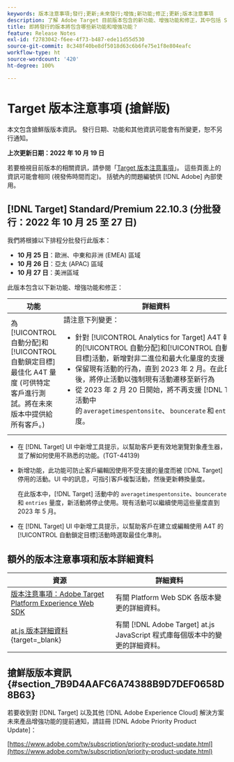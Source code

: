 ```yaml
---
keywords: 版本注意事項;發行;更新;未來發行;增強;新功能;修正;更新;版本注意事項
description: 了解 Adobe Target 目前版本包含的新功能、增強功能和修正，其中包括 SDK、API 和 JavaScript 程式庫。
title: 即將發行的版本將包含哪些新功能和增強功能？
feature: Release Notes
exl-id: f2783042-f6ee-4f73-b487-ede11d55d530
source-git-commit: 8c348f40be8df5018d63c6b6fe75e1f8e804eafc
workflow-type: ht
source-wordcount: '420'
ht-degree: 100%

---
```


# Target 版本注意事項 (搶鮮版)

本文包含搶鮮版版本資訊。 發行日期、功能和其他資訊可能會有所變更，恕不另行通知。

**上次更新日期：2022 年 10 月 19 日**

若要檢視目前版本的相關資訊，請參閱「[Target 版本注意事項](release-notes.md)」。 這些頁面上的資訊可能會相同 (視發佈時間而定)。 括號內的問題編號供 [!DNL Adobe] 內部使用。

## [!DNL Target] Standard/Premium 22.10.3 (分批發行：2022 年 10 月 25 至 27 日)

我們將根據以下排程分批發行此版本：

* **10 月 25 日**：歐洲、中東和非洲 (EMEA) 區域
* **10 月 26 日**：亞太 (APAC) 區域
* **10 月 27 日**：美洲區域

此版本包含以下新功能、增強功能和修正：

| 功能 | 詳細資料 |
| --- | --- |
| 為[!UICONTROL 自動分配]和[!UICONTROL 自動鎖定目標]<br>最佳化 A4T 量度 (可供特定客戶進行測試。將在未來版本中提供給所有客戶。) | 請注意下列變更：<ul><li>針對 [!UICONTROL Analytics for Target] A4T 報告中的[!UICONTROL 自動分配]和[!UICONTROL 自動鎖定目標]活動，新增對非二進位和最大化量度的支援</li><li>保留現有活動的行為，直到 2023 年 2 月。在此日期之後，將停止活動以強制現有活動遷移至新行為</li><li>從 2023 年 2 月 20 日開始，將不再支援 [!DNL Target] 活動中的 `averagetimespentonsite`、 `bouncerate` 和 `entries` 量度。</li></ul> |

* 在 [!DNL Target] UI 中新增工具提示，以幫助客戶更有效地瀏覽對象產生器，並了解如何使用不熟悉的功能。(TGT-44139)
* 新增功能，此功能可防止客戶編輯因使用不受支援的量度而被 [!DNL Target] 停用的活動。UI 中的訊息，可指引客戶複製活動，然後更新轉換量度。

   在此版本中，[!DNL Target] 活動中的 `averagetimespentonsite`、`bouncerate` 和 `entries` 量度，新活動將停止使用。現有活動可以繼續使用這些量度直到 2023 年 5 月。

* 在 [!DNL Target] UI 中新增工具提示，以幫助客戶在建立或編輯使用 A4T 的[!UICONTROL 自動鎖定目標]活動時選取最佳化準則。

## 額外的版本注意事項和版本詳細資料

| 資源 | 詳細資料 |
|--- |--- |
| [版本注意事項：Adobe Target Platform Experience Web SDK](https://experienceleague.adobe.com/docs/experience-platform/edge/release-notes.html?lang=zh-Hant) | 有關 Platform Web SDK 各版本變更的詳細資料。 |
| [at.js 版本詳細資料](https://developer.adobe.com/target/implement/client-side/atjs/target-atjs-versions/){target=_blank} | 有關 [!DNL Adobe Target] at.js JavaScript 程式庫每個版本中的變更的詳細資料。 |


## 搶鮮版版本資訊 {#section_7B9D4AAFC6A74388B9D7DEF0658D8B63}

若要收到對 [!DNL Target] 以及其他 [!DNL Adobe Experience Cloud] 解決方案未來產品增強功能的提前通知，請註冊 [!DNL Adobe Priority Product Update]：

[https://www.adobe.com/tw/subscription/priority-product-update.html](https://www.adobe.com/tw/subscription/priority-product-update.html)
